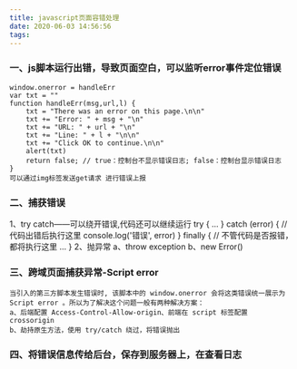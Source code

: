 ```yaml
---
title: javascript页面容错处理
date: 2020-06-03 14:56:56
tags:
---
```



### 一、js脚本运行出错，导致页面空白，可以监听error事件定位错误
    window.onerror = handleErr
    var txt = ""
    function handleErr(msg,url,l) {
        txt = "There was an error on this page.\n\n"
        txt += "Error: " + msg + "\n"
        txt += "URL: " + url + "\n"
        txt += "Line: " + l + "\n\n"
        txt += "Click OK to continue.\n\n"
        alert(txt)
        return false; // true：控制台不显示错误日志; false：控制台显示错误日志
    }
    可以通过img标签发送get请求 进行错误上报

### 二、捕获错误
1、try catch——可以绕开错误,代码还可以继续运行
    try {
        ...
    } catch (error) {
        // 代码出错后执行这里
        console.log('错误', error)
    } finally {
        // 不管代码是否报错，都将执行这里
        ...
    }
2、抛异常
    a、throw exception 
    b、new Error()

### 三、跨域页面捕获异常-Script error
    当引入的第三方脚本发生错误时, 该脚本中的 window.onerror 会将这类错误统一展示为 Script error 。所以为了解决这个问题一般有两种解决方案：
    a、后端配置 Access-Control-Allow-origin、前端在 script 标签配置 crossorigin
    b、劫持原生方法，使用 try/catch 绕过，将错误抛出

### 四、将错误信息传给后台，保存到服务器上，在查看日志
